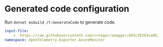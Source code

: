 # Generated code configuration

Run `dotnet msbuild /t:GenerateCode` to generate code.

``` yaml
input-file:
    -  https://raw.githubusercontent.com/srnagar/swagger/d93c35263ce8b28fefdafd702adbb1a0e2347156/application-insights.json
namespace: OpenTelemetry.Exporter.AzureMonitor
```
